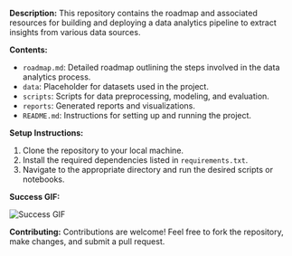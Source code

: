 **Description:**
This repository contains the roadmap and associated resources for building and deploying a data analytics pipeline to extract insights from various data sources.

**Contents:**
- `roadmap.md`: Detailed roadmap outlining the steps involved in the data analytics process.
- `data`: Placeholder for datasets used in the project.
- `scripts`: Scripts for data preprocessing, modeling, and evaluation.
- `reports`: Generated reports and visualizations.
- `README.md`: Instructions for setting up and running the project.

**Setup Instructions:**
1. Clone the repository to your local machine.
2. Install the required dependencies listed in `requirements.txt`.
3. Navigate to the appropriate directory and run the desired scripts or notebooks.

**Success GIF:**

![Success GIF](success.gif)

**Contributing:**
Contributions are welcome! Feel free to fork the repository, make changes, and submit a pull request.
